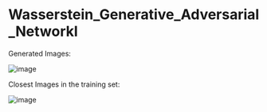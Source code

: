 # Wasserstein_Generative_Adversarial_Networkl

Generated Images:

![image](https://github.com/evan-placenis/Wasserstein_Generative_Adversarial_Networkl/assets/112578037/36d329db-ab34-4117-a547-b274d3e9fb26)

Closest Images in the training set:

![image](https://github.com/evan-placenis/Wasserstein_Generative_Adversarial_Networkl/assets/112578037/e6b6adfd-58ca-46ce-bda8-180cf920b0bd)
